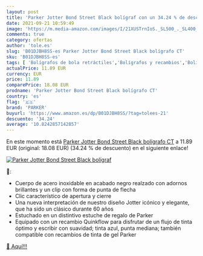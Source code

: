 ```yaml
---
layout: post
title: 'Parker Jotter Bond Street Black bolígraf con un 34.24 % de descuento'
date: 2021-09-21 10:59:49
image: 'https://m.media-amazon.com/images/I/21XUSTrnIoS._SL500_._SL400_.jpg'
comments: true
category: ofertas
author: 'tole.es'
slug: 'B01DJBH8SS-es Parker Jotter Bond Street Black bolígrafo CT'
sku: 'B01DJBH8SS-es'
tags: [ 'Bolígrafos de bola retráctiles','Bolígrafos y recambios','Bolígrafos, lápices y útiles de escritura','Oficina y papelería','bolígrafo','parker', ]
actualPrice: 11.89 EUR
currency: EUR
price: 11.89
comparePrice: 18.08 EUR
prodname: 'Parker Jotter Bond Street Black bolígrafo CT'
country: 'es'
flag: '🇪🇸'
brand: 'PARKER'
buyurl: 'https://www.amazon.es/dp/B01DJBH8SS/?tag=tolees-21'
descuento: '34.24'
average: '10.8242857142857'
---
```


En este momento está [Parker Jotter Bond Street Black bolígrafo CT](https://www.amazon.es/dp/B01DJBH8SS/?tag=tolees-21) a 11.89 EUR (original: 18.08 EUR) (34.24 %  de descuento) en el siguiente enlace!

[![Parker Jotter Bond Street Black bolígraf](https://m.media-amazon.com/images/I/21XUSTrnIoS._SL500_._SL400_.jpg)](https://www.amazon.es/dp/B01DJBH8SS/?tag=tolees-21)

🔎:

- Cuerpo de acero inoxidable en acabado negro realzado con adornos brillantes y un clip con forma de punta de flecha
- Clic característico de apertura y cierre
- Una nueva interpretación de nuestro diseño Jotter icónico y elegante, que ha sido un clásico durante 60 años
- Estuchado en un distintivo estuche de regalo de Parker
- Equipado con un recambio Quinkflow para disfrutar de un flujo de tinta óptimo y escribir con suavidad; tinta azul, punta mediana; también compatible con recambios de tinta de gel Parker

[🛒 Aquí!!!](https://www.amazon.es/dp/B01DJBH8SS/?tag=tolees-21)
